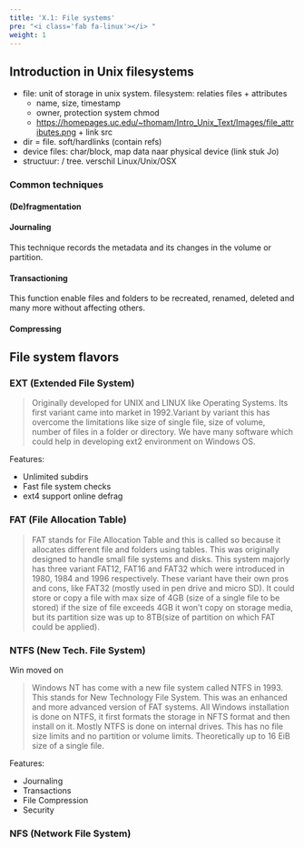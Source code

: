 ```yaml
---
title: 'X.1: File systems'
pre: "<i class='fab fa-linux'></i> "
weight: 1
---
```


## Introduction in Unix filesystems

- file: unit of storage in unix system. filesystem: relaties files + attributes
    - name, size, timestamp
    - owner, protection system chmod
    - https://homepages.uc.edu/~thomam/Intro_Unix_Text/Images/file_attributes.png + link src
- dir = file. soft/hardlinks (contain refs)
- device files: char/block, map data naar physical device (link stuk Jo)
- structuur: / tree. verschil Linux/Unix/OSX 

### Common techniques

#### (De)fragmentation

#### Journaling

This technique records the metadata and its changes in the volume or partition.

#### Transactioning

This function enable files and folders to be recreated, renamed, deleted and many more without affecting others.

#### Compressing


## File system flavors

### EXT (Extended File System)

> Originally developed for UNIX and LINUX like Operating Systems. Its first variant came into market in 1992.Variant by variant this has overcome the limitations like size of single file, size of volume, number of files in a folder or directory. We have many software which could help in developing ext2 environment on Windows OS.

Features:

* Unlimited subdirs
* Fast file system checks
* ext4 support online defrag

### FAT (File Allocation Table)

> FAT stands for File Allocation Table and this is called so because it allocates different file and folders using tables. This was originally designed to handle small file systems and disks. This system majorly has three variant FAT12, FAT16 and FAT32 which were introduced in 1980, 1984 and 1996 respectively.
These variant have their own pros and cons, like FAT32 (mostly used in pen drive and micro SD). It could store or copy a file with max size of 4GB (size of a single file to be stored) if the size of file exceeds 4GB it won’t copy on storage media, but its partition size was up to 8TB(size of partition on which FAT could be applied).

### NTFS (New Tech. File System)

Win moved on

> Windows NT has come with a new file system called NTFS in 1993. This stands for New Technology File System. This was an enhanced and more advanced version of FAT systems. All Windows installation is done on NTFS, it first formats the storage in NFTS format and then install on it. Mostly NTFS is done on internal drives.
This has no file size limits and no partition or volume limits. Theoretically up to 16 EiB size of a single file.

Features:

* Journaling 
* Transactions
* File Compression
* Security

### NFS (Network File System)
